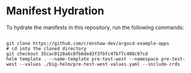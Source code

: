 
# Manifest Hydration

To hydrate the manifests in this repository, run the following commands:

```shell

git clone https://github.com/crenshaw-dev/argocd-example-apps
# cd into the cloned directory
git checkout 35cac0128a6c0fb6ded3f3fbfc47bf7c408c07cd
helm template . --name-template pre-test-west --namespace pre-test-west --values ./big-helm/pre-test-west-values.yaml --include-crds
```